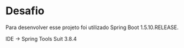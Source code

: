 # Desafio

Para desenvolver esse projeto foi utilizado Spring Boot 1.5.10.RELEASE.

IDE -> Spring Tools Suit 3.8.4
